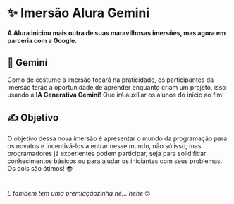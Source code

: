 <h1>✨ Imersão Alura Gemini</h1>
<strong>A Alura iniciou mais outra de suas maravilhosas imersões, mas agora em parceria com a Google. </strong>

<h2>🤖 Gemini</h2>
Como de costume a imersão focará na praticidade, os participantes da imersão terão a oportunidade de aprender enquanto
criam um projeto, isso usando a <strong>IA Generativa Gemini!</strong> Que irá auxiliar os alunos do início ao fim!

<h2>✍ Objetivo</h2>
O objetivo dessa nova imersão é apresentar o mundo da programação para os novatos e incentivá-los a entrar nesse mundo,
não só isso, mas programadores já experientes podem participar, seja para solidificar conhecimentos básicos ou para ajudar
os iniciantes com seus problemas. Os dois são ótimos! 😎

#
<em>E também tem uma premiaçãozinha né... hehe</em> 🤓
